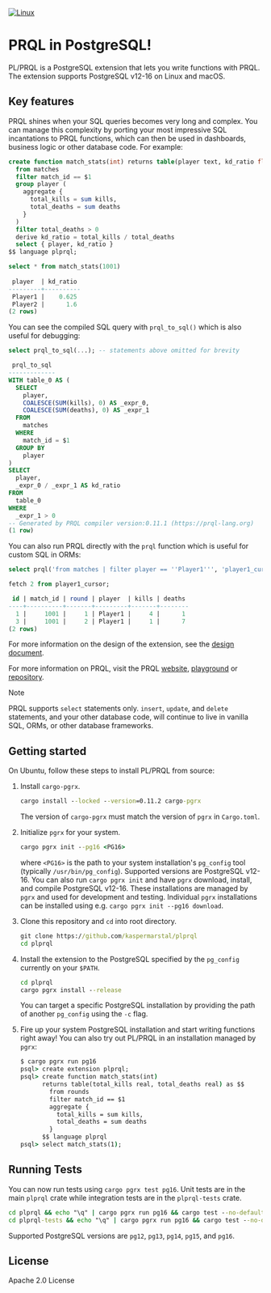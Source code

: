 [![Linux](https://github.com/kaspermarstal/plprql/actions/workflows/ci.yml/badge.svg)](https://github.com/kaspermarstal/plprql/actions/workflows/test.yml)

# PRQL in PostgreSQL!

PL/PRQL is a PostgreSQL extension that lets you write functions with PRQL. The extension supports PostgreSQL v12-16 on Linux and macOS.



## Key features
PRQL shines when your SQL queries becomes very long and complex. You can manage this complexity by porting your most impressive SQL incantations to PRQL functions, which can then be used in dashboards, business logic or other database code. For example:

```sql
create function match_stats(int) returns table(player text, kd_ratio float) as $$
  from matches
  filter match_id == $1
  group player (
    aggregate {
      total_kills = sum kills,
      total_deaths = sum deaths
    }
  )
  filter total_deaths > 0
  derive kd_ratio = total_kills / total_deaths
  select { player, kd_ratio }
$$ language plprql;

select * from match_stats(1001)
    
 player  | kd_ratio 
---------+----------
 Player1 |    0.625
 Player2 |      1.6
(2 rows)
```

You can see the compiled SQL query with `prql_to_sql()` which is also useful for debugging:

```sql
select prql_to_sql(...); -- statements above omitted for brevity

 prql_to_sql 
-------------
WITH table_0 AS (
  SELECT
    player,
    COALESCE(SUM(kills), 0) AS _expr_0,
    COALESCE(SUM(deaths), 0) AS _expr_1
  FROM
    matches
  WHERE
    match_id = $1
  GROUP BY
    player
)
SELECT
  player,
  _expr_0 / _expr_1 AS kd_ratio
FROM
  table_0
WHERE
  _expr_1 > 0
-- Generated by PRQL compiler version:0.11.1 (https://prql-lang.org)
(1 row)
```

You can also run PRQL directly with the `prql` function which is useful for custom SQL in ORMs:
 
```sql
select prql('from matches | filter player == ''Player1''', 'player1_cursor');

fetch 2 from player1_cursor;

 id | match_id | round | player  | kills | deaths 
----+----------+-------+---------+-------+--------
  1 |     1001 |     1 | Player1 |     4 |      1
  3 |     1001 |     2 | Player1 |     1 |      7
(2 rows)
```

For more information on the design of the extension, see the [design document](DESIGN.md). 

For more information on PRQL, visit the PRQL [website](https://prql-lang.org/), [playground](https://prql-lang.org/playground/) or [repository](https://github.com/PRQL/prql). 

> [!NOTE]
>
> PRQL supports `select` statements only. `insert`, `update`, and `delete` statements, and your other database code, will continue to live in vanilla SQL, ORMs, or other database frameworks.

## Getting started
On Ubuntu, follow these steps to install PL/PRQL from source:

1. Install `cargo-pgrx`.

    ```cmd
    cargo install --locked --version=0.11.2 cargo-pgrx
    ```

    The version of `cargo-pgrx` must match the version of `pgrx` in `Cargo.toml`. 

2. Initialize `pgrx` for your system.
   ```cmd
   cargo pgrx init --pg16 <PG16>
   ```
   where `<PG16>` is the path to your system installation's `pg_config` tool (typically `/usr/bin/pg_config`). Supported versions are PostgreSQL v12-16. You can also run `cargo pgrx init` and have `pgrx` download, install, and compile PostgreSQL v12-16. These installations are managed by `pgrx` and used for development and testing. Individual `pgrx` installations can be installed using e.g. `cargo pgrx init --pg16 download`. 

3. Clone this repository and `cd` into root directory.

    ```cmd
    git clone https://github.com/kaspermarstal/plprql
    cd plprql
    ```
   
4. Install the extension to the PostgreSQL specified by
   the `pg_config` currently on your `$PATH`.
   ```cmd
   cd plprql
   cargo pgrx install --release
   ```
   You can target a specific PostgreSQL installation by providing the path of another `pg_config` using the `-c` flag.
   
5. Fire up your system PostgreSQL installation and start writing functions right away! You can also try out PL/PRQL in an installation managed by `pgrx`:
   ```cmd
   $ cargo pgrx run pg16
   psql> create extension plprql;
   psql> create function match_stats(int) 
         returns table(total_kills real, total_deaths real) as $$
           from rounds
           filter match_id == $1
           aggregate {
             total_kills = sum kills,
             total_deaths = sum deaths
           }
         $$ language plprql
   psql> select match_stats(1);
   ```

## Running Tests 
You can now run tests using `cargo pgrx test pg16`. Unit tests are in the main `plprql` crate while integration tests are in the `plprql-tests` crate.

```cmd
cd plprql && echo "\q" | cargo pgrx run pg16 && cargo test --no-default-features --features pg16
cd plprql-tests && echo "\q" | cargo pgrx run pg16 && cargo test --no-default-features --features pg16
```

Supported PostgreSQL versions are `pg12`, `pg13`, `pg14`, `pg15`, and `pg16`.

## License
Apache 2.0 License
